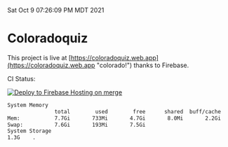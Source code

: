 Sat Oct  9 07:26:09 PM MDT 2021

# Coloradoquiz


This project is live at [https://coloradoquiz.web.app](https://coloradoquiz.web.app "colorado!") thanks to Firebase.

CI Status: 

[![Deploy to Firebase Hosting on merge](https://github.com/teamkushal/coloradoquiz/actions/workflows/firebase-hosting-merge.yml/badge.svg)](https://github.com/teamkushal/coloradoquiz/actions/workflows/firebase-hosting-merge.yml)

```bash
System Memory
               total        used        free      shared  buff/cache   available
Mem:           7.7Gi       733Mi       4.7Gi       8.0Mi       2.2Gi       6.5Gi
Swap:          7.6Gi       193Mi       7.5Gi
System Storage
1.3G	.
```
```bash
